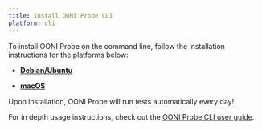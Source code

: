 ```yaml
---
title: Install OONI Probe CLI
platform: cli
---
```


To install OONI Probe on the command line, follow the installation instructions for the platforms below:

* **[Debian/Ubuntu](/install/cli/ubuntu-debian)**

* **[macOS](/install/cli/macos)**

Upon installation, OONI Probe will run tests automatically every day!

For in depth usage instructions, check out the [OONI Probe CLI user guide](/support/ooni-probe-cli).
